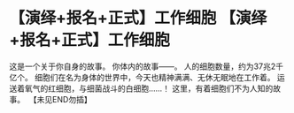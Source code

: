 # 【演绎+报名+正式】工作细胞 【演绎+报名+正式】工作细胞
这是一个关于你自身的故事。
你体内的故事——。
人的细胞数量，约为37兆2千亿个。
细胞们在名为身体的世界中，今天也精神满满、无休无眠地在工作着。
运送着氧气的红细胞，与细菌战斗的白细胞……！
这里，有着细胞们不为人知的故事。 
【未见END勿插】